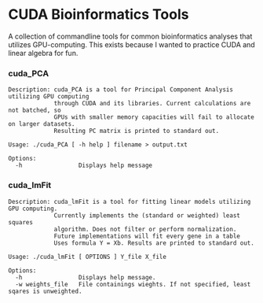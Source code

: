 # CUDA Bioinformatics Tools

A collection of commandline tools for common bioinformatics analyses that utilizes GPU-computing. This exists because I wanted to practice CUDA and linear algebra for fun.

### cuda_PCA
```
Description: cuda_PCA is a tool for Principal Component Analysis utilizing GPU computing
             through CUDA and its libraries. Current calculations are not batched, so
             GPUs with smaller memory capacities will fail to allocate on larger datasets.
             Resulting PC matrix is printed to standard out.

Usage: ./cuda_PCA [ -h help ] filename > output.txt

Options:
  -h                Displays help message
```

### cuda_lmFit
```
Description: cuda_lmFit is a tool for fitting linear models utilizing GPU computing.
             Currently implements the (standard or weighted) least squares 
             algorithm. Does not filter or perform normalization. 
             Future implementations will fit every gene in a table 
             Uses formula Y = Xb. Results are printed to standard out.

Usage: ./cuda_lmFit [ OPTIONS ] Y_file X_file 

Options:
  -h                Displays help message.
  -w weights_file   File containings wieghts. If not specified, least sqares is unweighted.
```
